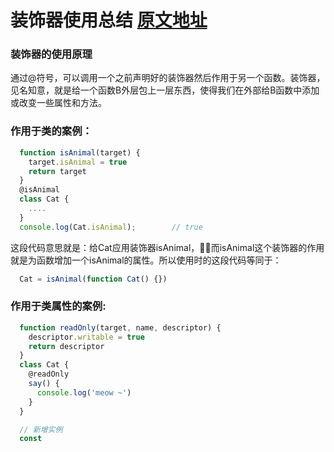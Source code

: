# 装饰器使用总结 [原文地址](https://aotu.io/notes/2016/10/24/decorator/index.html)
### 装饰器的使用原理
通过@符号，可以调用一个之前声明好的装饰器然后作用于另一个函数。装饰器，见名知意，就是给一个函数B外层包上一层东西，使得我们在外部给B函数中添加或改变一些属性和方法。
### 作用于类的案例：
```js
  function isAnimal(target) {
    target.isAnimal = true
    return target
  }
  @isAnimal
  class Cat {
    ....
  }
  console.log(Cat.isAnimal);        // true
```
这段代码意思就是：给Cat应用装饰器isAnimal，而isAnimal这个装饰器的作用就是为函数增加一个isAnimal的属性。所以使用时的这段代码等同于：
```js
  Cat = isAnimal(function Cat() {})
```

### 作用于类属性的案例:
```js
  function readOnly(target, name, descriptor) {
    descriptor.writable = true
    return descriptor
  }
  class Cat {
    @readOnly
    say() {
      console.log('meow ~')
    }
  }

  // 新增实例
  const
```
